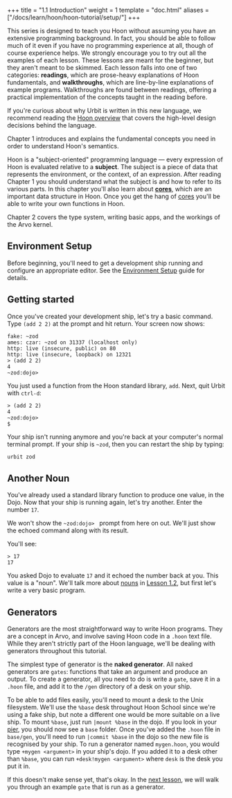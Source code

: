 +++
title = "1.1 Introduction"
weight = 1
template = "doc.html"
aliases = ["/docs/learn/hoon/hoon-tutorial/setup/"]
+++

This series is designed to teach you Hoon without assuming you have an extensive
programming background. In fact, you should be able to follow much of it even if
you have no programming experience at all, though of course experience helps. We
strongly encourage you to try out all the examples of each lesson. These lessons
are meant for the beginner, but they aren't meant to be skimmed. Each lesson
falls into one of two categories: **readings**, which are prose-heavy
explanations of Hoon fundamentals, and **walkthroughs**, which are line-by-line
explanations of example programs. Walkthroughs are found between readings,
offering a practical implementation of the concepts taught in the reading
before.

If you're curious about why Urbit is written in this new language, we recommend
reading the [Hoon overview](/docs/hoon/overview) that covers the high-level
design decisions behind the language.

Chapter 1 introduces and explains the fundamental concepts you need in order to
understand Hoon's semantics.

Hoon is a "subject-oriented" programming language — every expression of
Hoon is evaluated relative to a **subject**. The subject is a piece of data that
represents the environment, or the context, of an expression. After reading
Chapter 1 you should understand what the subject is and how to refer to its
various parts. In this chapter you'll also learn about
**[cores](/docs/glossary/core/)**, which are an important data structure in
Hoon. Once you get the hang of [cores](/docs/glossary/core/) you'll be able to
write your own functions in Hoon.

Chapter 2 covers the type system, writing basic apps, and the workings of the
Arvo kernel.

## Environment Setup

Before beginning, you'll need to get a development ship running and configure an
appropriate editor. See the [Environment Setup](/docs/development/environment)
guide for details.

## Getting started

Once you've created your development ship, let's try a basic command. Type `(add 2 2)` at the prompt and hit return. Your screen now shows:

```
fake: ~zod
ames: czar: ~zod on 31337 (localhost only)
http: live (insecure, public) on 80
http: live (insecure, loopback) on 12321
> (add 2 2)
4
~zod:dojo>
```

You just used a function from the Hoon standard library, `add`. Next, quit Urbit
with `ctrl-d`:

```
> (add 2 2)
4
~zod:dojo>
$
```

Your ship isn't running anymore and you're back at your computer's normal
terminal prompt. If your ship is `~zod`, then you can restart the ship by
typing:

```sh
urbit zod
```

## Another Noun

You've already used a standard library function to produce one value, in the
Dojo. Now that your ship is running again, let's try another. Enter the number
`17`.

We won't show the `~zod:dojo> ` prompt from here on out. We'll just show the
echoed command along with its result.

You'll see:

```
> 17
17
```

You asked Dojo to evaluate `17` and it echoed the number back at you. This value
is a "noun". We'll talk more about [nouns](/docs/glossary/noun/) in [Lesson
1.2](/docs/hoon/hoon-school/nouns), but first let's write a very basic program.

## Generators

Generators are the most straightforward way to write Hoon programs. They are a
concept in Arvo, and involve saving Hoon code in a `.hoon` text file. While they
aren't strictly part of the Hoon language, we'll be dealing with generators
throughout this tutorial.

The simplest type of generator is the **naked generator**. All naked generators
are `gates`: functions that take an argument and produce an output. To create a
generator, all you need to do is write a `gate`, save it in a `.hoon` file, and
add it to the `/gen` directory of a desk on your ship.

To be able to add files easily, you'll need to mount a desk to the Unix
filesystem. We'll use the `%base` desk throughout Hoon School since we're using
a fake ship, but note a different one would be more suitable on a live ship. To
mount `%base`, just run `|mount %base` in the dojo. If you look in your
[pier](/docs/glossary/pier), you should now see a `base` folder. Once you've added
the `.hoon` file in `base/gen`, you'll need to run `|commit %base` in the dojo
so the new file is recognised by your ship. To run a generator named
`mygen.hoon`, you would type `+mygen <argument>` in your ship's dojo. If you
added it to a desk other than `%base`, you can run `+desk!mygen <argument>`
where `desk` is the desk you put it in.

If this doesn't make sense yet, that's okay. In the [next
lesson](/docs/hoon/hoon-school/list-of-numbers), we will walk you through an
example `gate` that is run as a generator.
